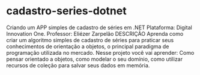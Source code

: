 # cadastro-series-dotnet
 Criando um APP simples de cadastro de séries em .NET
 Plataforma: Digital Innovation One.
 Professor: Eliézer Zarpelão
 DESCRIÇÃO
 Aprenda como criar um algoritmo simples de cadastro de séries para praticar seus conhecimentos de orientação a objetos, o principal paradigma de programação utilizada no mercado.   Nesse projeto você vai aprender: Como pensar orientado a objetos, como modelar o seu domínio, como utilizar recursos de coleção para salvar seus dados em memória.
